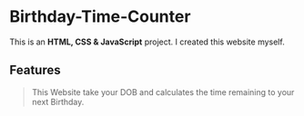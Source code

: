# Birthday-Time-Counter

This is an **HTML, CSS & JavaScript** project. I created this website myself. 

## Features
>This Website take your DOB and calculates the time remaining to your next Birthday.



  
